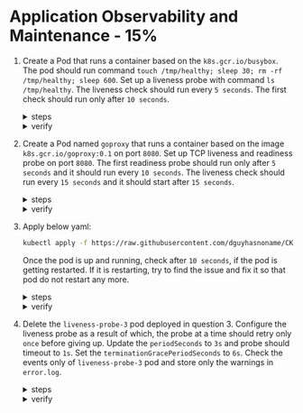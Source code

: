 # Application Observability and Maintenance - 15%

1. Create a Pod that runs a container based on the `k8s.gcr.io/busybox`. The pod should run command `touch /tmp/healthy; sleep 30; rm -rf /tmp/healthy; sleep 600`. Set up a liveness probe with command `ls /tmp/healthy`. The liveness check should run every `5 seconds`. The first check should run only after `10 seconds`.


    <details><summary>steps</summary>
    Genrate basic yaml for a pod.
    <p>

    ```bash
     kubectl run liveness-pod --image=k8s.gcr.io/busybox --dry-run=client -o yaml --command -- /bin/sh -c 'touch /tmp/healthy; sleep 30; rm -rf /tmp/healthy; sleep 600' > liveness-pod.yaml
    ```
    <p>
    Add the liveness probe to the pod:
    <p>

    ```yaml
    apiVersion: v1
    kind: Pod
    metadata:
      labels:
        test: liveness-pod
      name: liveness-pod
    spec:
      containers:
      - name: liveness-pod
        image: k8s.gcr.io/busybox
        args:
        - /bin/sh
        - -c
        - touch /tmp/healthy; sleep 30; rm -rf /tmp/healthy; sleep 600
        livenessProbe:
          exec:
            command:
            - ls
            - /tmp/healthy
          initialDelaySeconds: 10
          periodSeconds: 5
    ```
    <p>
    Apply the pod yaml.
    <p>

    ```bash
     kubectl apply -f liveness-pod.yaml
    ```
    <p>
    </details>

    <details><summary>verify</summary>
    <p>
    Verify that the pod is running.
    <p>

    ```bash
     kubectl describe pods liveness-pod

    [06:35 PM IST 16.10.2021 ☸ 127.0.0.1:59140 📁 ~ 𖦥 ] 
    ┗━ ॐ  kd po liveness-pod
    Name:         liveness-pod
    Namespace:    default
    Priority:     0
    Node:         minikube/192.168.49.2
    Start Time:   Sat, 16 Oct 2021 18:34:41 +0530
    Labels:       run=liveness-pod
    Annotations:  <none>
    Status:       Running
    IP:           172.17.0.3
    IPs:
      IP:  172.17.0.3
    Containers:
      liveness-pod:
        Container ID:  docker://4dba7106ddbd630bc444bc4f9cd7912db7d7f1ec4aa86c55855d17c0c0504af7
        Image:         k8s.gcr.io/busybox
        Image ID:      docker-pullable://k8s.gcr.io/busybox@sha256:d8d3bc2c183ed2f9f10e7258f84971202325ee6011ba137112e01e30f206de67
        Port:          <none>
        Host Port:     <none>
        Command:
          /bin/sh
          -c
          touch /tmp/healthy; sleep 30; rm -rf /tmp/healthy; sleep 600
        State:          Running
          Started:      Sat, 16 Oct 2021 18:34:43 +0530
        Ready:          True
        Restart Count:  0
        Liveness:       exec [ls /tmp/healthy] delay=10s timeout=1s period=5s #success=1 #failure=3
        Environment:    <none>
        Mounts:
          /var/run/secrets/kubernetes.io/serviceaccount from kube-api-access-t5f44 (ro)
    Conditions:
      Type              Status
      Initialized       True 
      Ready             True 
      ContainersReady   True 
      PodScheduled      True 
    Volumes:
      kube-api-access-t5f44:
        Type:                    Projected (a volume that contains injected data from multiple sources)
        TokenExpirationSeconds:  3607
        ConfigMapName:           kube-root-ca.crt
        ConfigMapOptional:       <nil>
        DownwardAPI:             true
    QoS Class:                   BestEffort
    Node-Selectors:              <none>
    Tolerations:                 node.kubernetes.io/not-ready:NoExecute op=Exists for 300s
                                node.kubernetes.io/unreachable:NoExecute op=Exists for 300s
    Events:
      Type    Reason     Age   From               Message
      ----    ------     ----  ----               -------
      Normal  Scheduled  29s   default-scheduler  Successfully assigned default/liveness-pod to minikube
      Normal  Pulling    29s   kubelet            Pulling image "k8s.gcr.io/busybox"
      Normal  Pulled     27s   kubelet            Successfully pulled image "k8s.gcr.io/busybox" in 1.7829422s
      Normal  Created    27s   kubelet            Created container liveness-pod
      Normal  Started    27s   kubelet            Started container liveness-pod
    ```
    <p>
    </details>

2. Create a Pod named `goproxy` that runs a container based on the  image `k8s.gcr.io/goproxy:0.1` on port `8080`. Set up TCP liveness and readiness probe on port `8080`. The first readiness probe should run only after `5 seconds` and it should run every `10 seconds`. The liveness check should run every `15 seconds` and it should start after `15 seconds`.

    <details><summary>steps</summary>
    Genrate basic yaml for a pod.
    <p>

    ```bash
    kubectl run goproxy --image=k8s.gcr.io/goproxy:0.1 --dry-run=client -o yaml --port=8080  > goproxy.yaml
    ```
    <p>
    Add the liveness and readiness probe to the pod:
    <p>

    ```yaml
    apiVersion: v1
    kind: Pod
    metadata:
      name: goproxy
      labels:
        app: goproxy
    spec:
      containers:
      - name: goproxy
        image: k8s.gcr.io/goproxy:0.1
        ports:
        - containerPort: 8080
        readinessProbe:
          tcpSocket:
            port: 8080
          initialDelaySeconds: 5
          periodSeconds: 10
        livenessProbe:
          tcpSocket:
            port: 8080
          initialDelaySeconds: 15
          periodSeconds: 20
    ```
    <p>
    Apply the pod yaml.
    <p>

    ```bash
     kubectl apply -f goproxy.yaml
    ```
    <p>

    </details>

    <details><summary>verify</summary>

    Verify that the pod is running.
    <p>

    ```bash
    [06:42 PM IST 16.10.2021 ☸ 127.0.0.1:59140 📁 ~ 𖦥 ]
    ┗━ ॐ  kg po
    NAME           READY   STATUS             RESTARTS      AGE
    goproxy        0/1     Running            0             10s
    ```
    <p>
    <p>

    ```test
    [06:43 PM IST 16.10.2021 ☸ 127.0.0.1:59140 📁 ~ 𖦥 ] 
    ┗━ ॐ  kd po goproxy
    Name:         goproxy
    Namespace:    default
    Priority:     0
    Node:         minikube/192.168.49.2
    Start Time:   Sat, 16 Oct 2021 18:42:39 +0530
    Labels:       app=goproxy
    Annotations:  <none>
    Status:       Running
    IP:           172.17.0.4
    IPs:
      IP:  172.17.0.4
    Containers:
      goproxy:
        Container ID:   docker://a37135b07b17da846ac6a7a2963edde19dec4ce6b3dee5b149b536da5b1afa54
        Image:          k8s.gcr.io/goproxy:0.1
        Image ID:       docker-pullable://k8s.gcr.io/goproxy@sha256:5334c7ad43048e3538775cb09aaf184f5e8acf4b0ea60e3bc8f1d93c209865a5
        Port:           8080/TCP
        Host Port:      0/TCP
        State:          Running
          Started:      Sat, 16 Oct 2021 18:42:43 +0530
        Ready:          True
        Restart Count:  0
        Liveness:       tcp-socket :8080 delay=15s timeout=1s period=20s #success=1 #failure=3
        Readiness:      tcp-socket :8080 delay=5s timeout=1s period=10s #success=1 #failure=3
        Environment:    <none>
        Mounts:
          /var/run/secrets/kubernetes.io/serviceaccount from kube-api-access-2524b (ro)
    Conditions:
      Type              Status
      Initialized       True 
      Ready             True 
      ContainersReady   True 
      PodScheduled      True 
    Volumes:
      kube-api-access-2524b:
        Type:                    Projected (a volume that contains injected data from multiple sources)
        TokenExpirationSeconds:  3607
        ConfigMapName:           kube-root-ca.crt
        ConfigMapOptional:       <nil>
        DownwardAPI:             true
    QoS Class:                   BestEffort
    Node-Selectors:              <none>
    Tolerations:                 node.kubernetes.io/not-ready:NoExecute op=Exists for 300s
                                node.kubernetes.io/unreachable:NoExecute op=Exists for 300s
    Events:
      Type    Reason     Age   From               Message
      ----    ------     ----  ----               -------
      Normal  Scheduled  57s   default-scheduler  Successfully assigned default/goproxy to minikube
      Normal  Pulling    56s   kubelet            Pulling image "k8s.gcr.io/goproxy:0.1"
      Normal  Pulled     53s   kubelet            Successfully pulled image "k8s.gcr.io/goproxy:0.1" in 3.2190074s
      Normal  Created    53s   kubelet            Created container goproxy
      Normal  Started    53s   kubelet            Started container goproxy
    ```
    <p>
    </details>

3. Apply below yaml:

    ```bash
    kubectl apply -f https://raw.githubusercontent.com/dguyhasnoname/CKAD-TheHardWay/master/lab-setup/manifests/basic/liveness-probe-3.yaml
    ```
    Once the pod is up and running, check after `10 seconds`, if the pod is getting restarted. If it is restarting, try to find the issue and fix it so that pod do not restart any more.

    <details><summary>steps</summary>
    Apply the give yaml.
    <p>

    ```bash
    kubectl apply -f https://raw.githubusercontent.com/dguyhasnoname/CKAD-TheHardWay/master/lab-setup/manifests/basic/liveness-probe-3.yaml
    ```
    <p>

    </details>

    <details><summary>verify</summary>

    Verify that the pod is running.
    <p>

    ```bash
    [06:55 PM IST 16.10.2021 ☸ 127.0.0.1:59140 📁 ~ 𖦥 ] 
    ┗━ ॐ  kg po
    NAME               READY   STATUS    RESTARTS      AGE
    liveness-probe-3   1/1     Running   1 (41s ago)   91s
    ```
    </p>
    Check the reason for the pod's restart.
    <p>

    ```text
      [06:55 PM IST 16.10.2021 ☸ 127.0.0.1:59140 📁 ~ 𖦥 ] 
      ┗━ ॐ  kd po liveness-probe-3
      Name:         liveness-probe-3
      Namespace:    default
      Priority:     0
      Node:         minikube/192.168.49.2
      Start Time:   Sat, 16 Oct 2021 18:54:53 +0530
      Labels:       test=liveness-probe-3
      Annotations:  <none>
      Status:       Running
      IP:           172.17.0.5
      IPs:
        IP:  172.17.0.5
      Containers:
        liveness-probe-3:
          Container ID:  docker://839e94fd73837d5dd55dde73f992171067c66284b61fc22136215df972076610
          Image:         k8s.gcr.io/busybox
          Image ID:      docker-pullable://k8s.gcr.io/busybox@sha256:d8d3bc2c183ed2f9f10e7258f84971202325ee6011ba137112e01e30f206de67
          Port:          <none>
          Host Port:     <none>
          Args:
            /bin/sh
            -c
            touch /tmp/healthy; sleep 30; echo $HOSTNAME; sleep 600
          State:          Running
            Started:      Sat, 16 Oct 2021 18:54:55 +0530
          Ready:          True
          Restart Count:  0
          Liveness:       exec [cat /tmp/heal] delay=5s timeout=1s period=5s #success=1 #failure=3
          Environment:    <none>
          Mounts:
            /var/run/secrets/kubernetes.io/serviceaccount from kube-api-access-mhld2 (ro)
      Conditions:
        Type              Status
        Initialized       True 
        Ready             True 
        ContainersReady   True 
        PodScheduled      True 
      Volumes:
        kube-api-access-mhld2:
          Type:                    Projected (a volume that contains injected data from multiple sources)
          TokenExpirationSeconds:  3607
          ConfigMapName:           kube-root-ca.crt
          ConfigMapOptional:       <nil>
          DownwardAPI:             true
      QoS Class:                   BestEffort
      Node-Selectors:              <none>
      Tolerations:                 node.kubernetes.io/not-ready:NoExecute op=Exists for 300s
                                  node.kubernetes.io/unreachable:NoExecute op=Exists for 300s
      Events:
        Type     Reason     Age               From               Message
        ----     ------     ----              ----               -------
        Normal   Scheduled  21s               default-scheduler  Successfully assigned default/liveness-probe-3 to minikube
        Normal   Pulling    21s               kubelet            Pulling image "k8s.gcr.io/busybox"
        Normal   Pulled     19s               kubelet            Successfully pulled image "k8s.gcr.io/busybox" in 1.8025539s
        Normal   Created    19s               kubelet            Created container liveness-probe-3
        Normal   Started    19s               kubelet            Started container liveness-probe-3
        Warning  Unhealthy  1s (x3 over 11s)  kubelet            Liveness probe failed: cat: can't open '/tmp/heal': No such file or directory
        Normal   Killing    1s                kubelet            Container liveness-probe-3 failed liveness probe, will be restarted
    ```
    </p>
    The pod is failing due to incorrect liveness probe. Store the yaml of pod locally in `liveness-probe-3.yaml` and update the probe. 
    <p>

    ```yaml
    livenessProbe:
      exec:
        command:
        - cat
        - /tmp/healthy
    ```
    <p>
    Delete the running and then apply the updated yaml.
    <p>

    ```bash
    kubectl delete po liveness-probe-3
    ```
    </p>
    <p>

    ```bash
    kubectl apply -f liveness-probe-3.yaml
    ```
    <p>
    Check the status of running pod. The pod should not have any restarts now.
    <p>

    ```bash
    [07:06 PM IST 16.10.2021 ☸ 127.0.0.1:59140 📁 ~ 𖦥 ] 
    ┗━ ॐ  kg po
    NAME               READY   STATUS             RESTARTS        AGE
    liveness-probe-3   1/1     Running            0               34s
    ```
    </p>
    </details>

4. Delete the `liveness-probe-3` pod deployed in question 3. Configure the liveness probe as a result of which, the probe at a time should retry only `once` before giving up. Update the `periodSeconds` to `3s` and probe should timeout to `1s`. Set the `terminationGracePeriodSeconds` to `6s`. Check the events only of `liveness-probe-3` pod and store only the warnings in `error.log`.

    <details><summary>steps</summary>
    Delete the pod.
    <p>

    ```bash
    kubectl delete po liveness-probe-3
    ```
    <p>

    Configure the liveness probe to use failureThreshold as `5`.
    <p>

    ```yaml
    apiVersion: v1
    kind: Pod
    metadata:
      labels:
        test: liveness-probe-3
      name: liveness-probe-3
    spec:
      containers:
      - name: liveness-probe-3
        image: k8s.gcr.io/busybox
        args:
        - /bin/sh
        - -c
        - touch /tmp/healthy; sleep 30; echo $HOSTNAME; sleep 600
        resources: {}
        livenessProbe:
          exec:
            command:
            - cat
            - /tmp/heal
          initialDelaySeconds: 5
          periodSeconds: 3
          timeoutSeconds: 1
          failureThreshold: 1
          terminationGracePeriodSeconds: 6
    ```
    </p>
    Apply the updated yaml.
    <p>

    ```bash
    kubectl apply -f liveness-probe-3.yaml
    ```
    </p>
    Store the events in error.log after checking the events.
    <p>

    ```bash
    kubectl get events --field-selector type==Warning,involvedObject.name=liveness-probe-3 > error.log
    ```
    </p>

    </details>

    <details><summary>verify</summary>
    Check the status of pod again..
    <p>

    ```text
    [07:23 PM IST 16.10.2021 ☸ 127.0.0.1:59140 📁 ~ 𖦥 ]
    ┗━ ॐ  kg po
    NAME               READY   STATUS             RESTARTS         AGE
    liveness-probe-3   1/1     Running            6 (32s ago)    5m8s
    ```
    </p>
    Check events for the pod.
    <p>

    ```bash
    kubectl get events --field-selector type==Warning,involvedObject.name=liveness-probe-3 

    LAST SEEN   TYPE      REASON          OBJECT                 MESSAGE
    59m         Warning   Unhealthy       pod/liveness-probe-3   Liveness probe failed: cat: can't open '/tmp/heal': No such file or directory
    56m         Warning   BackOff         pod/liveness-probe-3   Back-off restarting failed container
    39m         Warning   FailedKillPod   pod/liveness-probe-3   error killing pod: failed to "KillContainer" for "liveness-probe-3" with KillContainerError: "rpc error: code = Unknown desc = Error response from daemon: No such container: 1169a57854a73d64c83f5383e8ef3506ea9605b11bd6e3bd9d1323b1badf6b78"
    37m         Warning   Unhealthy       pod/liveness-probe-3   Liveness probe failed: cat: can't open '/tmp/heal': No such file or directory
    27m         Warning   BackOff         pod/liveness-probe-3   Back-off restarting failed container
    21m         Warning   Unhealthy       pod/liveness-probe-3   Liveness probe failed: cat: can't open '/tmp/heal': No such file or directory
    17m         Warning   BackOff         pod/liveness-probe-3   Back-off restarting failed container
    15m         Warning   Unhealthy       pod/liveness-probe-3   Liveness probe failed: cat: can't open '/tmp/heal': No such file or directory
    9m22s       Warning   Unhealthy       pod/liveness-probe-3   Liveness probe failed: cat: can't open '/tmp/heal': No such file or directory
    81s         Warning   BackOff         pod/liveness-probe-3   Back-off restarting failed container
    ```
    </p>
    </details>


